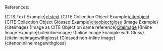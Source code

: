 References:

{CTS Text Example}[ctstext]
{CITE Collection Object Example}[citeobject]
{CITE Collection Object Glossed Example}[citeobjectgloss]
{Image Example}{citeimage}
{Image as CITE Object on same reference}[citeimage]
!{Inline Image Example}{citeinlineimage}
!{Inline Image Example with Gloss}{citeinlineimagewithgloss}
{Glossed non-inline image}{citenoninlineimagewithgloss}

[ctstext]: urn:cts:greekLit:tlg0020.tlg001.fu01:1-10
[citeobject]: urn:cite:botcar:sloane.414
[citeobjectgloss]: urn:cite:botcar:sloane.415 "glossed citation"
[citeimage]: urn:cite:fufolioimg:sloane.45v
[citeinlineimage]: urn:cite:fufolioimg:sloane.46v
[citeinlineimagewithgloss]: urn:cite:fufolioimg:sloane.47v "glossed image"
[citenoninlineimagewithgloss]: urn:cite:fufolioimg:sloane.48v "glossed non-inline image"
